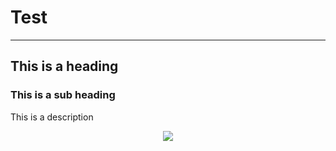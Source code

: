 # Test
------
## This is a heading

### This is a sub heading

This is a description

<center><img src="https://d1jnx9ba8s6j9r.cloudfront.net/blog/wp-content/uploads/2017/06/Python-Programming-Edureka.png"/></center>
